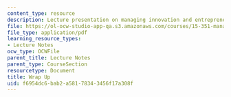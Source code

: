 ```yaml
---
content_type: resource
description: Lecture presentation on managing innovation and entrepreneurship.
file: https://ol-ocw-studio-app-qa.s3.amazonaws.com/courses/15-351-managing-innovation-and-entrepreneurship-spring-2008/f6954dc6bab2a58178343456f17a308f_24_wrap_up.pdf
file_type: application/pdf
learning_resource_types:
- Lecture Notes
ocw_type: OCWFile
parent_title: Lecture Notes
parent_type: CourseSection
resourcetype: Document
title: Wrap Up
uid: f6954dc6-bab2-a581-7834-3456f17a308f
---
```

